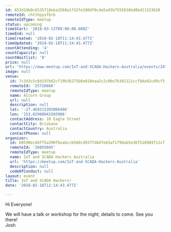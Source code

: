 ```yaml
---
id: 653d19b0c6535718eba3260a1f32fe190df0c4e5a93b7555638bd8bd11323626
remoteId: chtthpyxfbrb
remoteIdType: meetup
status: upcoming
timeStart: '2018-03-13T09:00:00.000Z'
timeEnd: null
timeCreated: '2018-02-18T11:14:43.477Z'
timeUpdated: '2018-02-18T11:14:43.477Z'
countAttending: '4'
countCapacity: null
countWaitlist: '0'
price: null
url: 'https://www.meetup.com/IoT-and-SCADA-Hackers-Australia/events/247726861/'
image: null
venue:
  id: 7c343c5c6d197b62cf19b3b275b6e018eaa2c2c86e7b382121ccf8da92cd9cf5
  remoteId: '25726666'
  remoteIdType: meetup
  name: Alcorn Group
  url: null
  description: null
  lat: '-27.469215393066406'
  lon: '153.02980041503906'
  contactAddress: 10 Eagle Street
  contactCity: Brisbane
  contactCountry: Australia
  contactPhone: null
organizer:
  id: b0590ecd4ff5a390fbeabccb560cd937fd6dfeb5af1790ab5e36f518989711cf
  remoteId: '26055845'
  remoteIdType: meetup
  name: IoT and SCADA Hackers Australia
  url: 'https://meetup.com/IoT-and-SCADA-Hackers-Australia'
  description: null
  codeOfConduct: null
layout: event
title: IoT and SCADA Hackers!
date: '2018-02-18T11:14:43.477Z'

---
```

<p>Hi Everyone!</p> <p>We will have a talk or workshop for the night, details to come. See you there!<br/>Josh</p>
